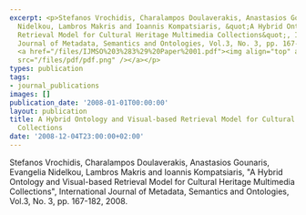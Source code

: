 ```yaml
---
excerpt: <p>Stefanos Vrochidis, Charalampos Doulaverakis, Anastasios Gounaris, Evangelia
  Nidelkou, Lambros Makris and Ioannis Kompatsiaris, &quot;A Hybrid Ontology and Visual-based
  Retrieval Model for Cultural Heritage Multimedia Collections&quot;, International
  Journal of Metadata, Semantics and Ontologies, Vol.3, No. 3, pp. 167-182, 2008.
  <a href="/files/IJMSO%203%283%29%20Paper%2001.pdf"><img align="top" alt="" border="0"
  src="/files/pdf/pdf.png" /></a></p>
types: publication
tags:
- journal_publications
images: []
publication_date: '2008-01-01T00:00:00'
layout: publication
title: A Hybrid Ontology and Visual-based Retrieval Model for Cultural Heritage Multimedia
  Collections
date: '2008-12-04T23:00:00+02:00'
---
```

<p>Stefanos Vrochidis, Charalampos Doulaverakis, Anastasios Gounaris, Evangelia Nidelkou, Lambros Makris and Ioannis Kompatsiaris, &quot;A Hybrid Ontology and Visual-based Retrieval Model for Cultural Heritage Multimedia Collections&quot;, International Journal of Metadata, Semantics and Ontologies, Vol.3, No. 3, pp. 167-182, 2008. <a href="/files/IJMSO%203%283%29%20Paper%2001.pdf"><img align="top" alt="" border="0" src="/files/pdf/pdf.png" /></a></p>
